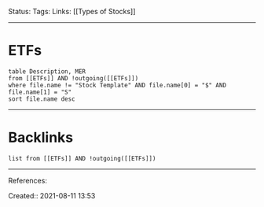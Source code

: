 Status: 
Tags: 
Links: [[Types of Stocks]]
___
# ETFs
```dataview
table Description, MER
from [[ETFs]] AND !outgoing([[ETFs]])
where file.name != "Stock Template" AND file.name[0] = "$" AND file.name[1] = "S"
sort file.name desc
```
___
# Backlinks
```dataview
list from [[ETFs]] AND !outgoing([[ETFs]])
```
___
References:

Created:: 2021-08-11 13:53
